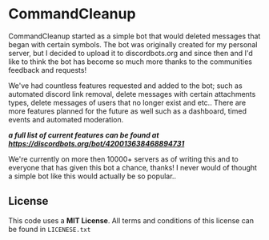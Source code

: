 # CommandCleanup
CommandCleanup started as a simple bot that would deleted messages that began with certain symbols.
The bot was originally created for my personal server, but I decided to upload it to discordbots.org and since then and I'd like to think the bot has become so much more thanks to the communities feedback and requests!

We've had countless features requested and added to the bot; such as automated discord link removal, delete messages with certain attachments types, delete messages of users that no longer exist and etc.. There are more features planned for the future as well such as a dashboard, timed events and automated moderation.

***a full list of current features can be found at https://discordbots.org/bot/420013638468894731***

We're currently on more then 10000+ servers as of writing this and to everyone that has given this bot a chance, thanks!
I never would of thought a simple bot like this would actually be so popular..

## License
This code uses a **MIT License**. All terms and conditions of this license can be found in `LICENESE.txt`
